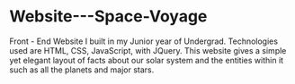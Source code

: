 # Website---Space-Voyage
Front - End Website I built in my Junior year of Undergrad. Technologies used are HTML, CSS, JavaScript, with JQuery. This website gives a simple yet elegant layout of facts about our solar system and the entities within it such as all the planets and major stars.
